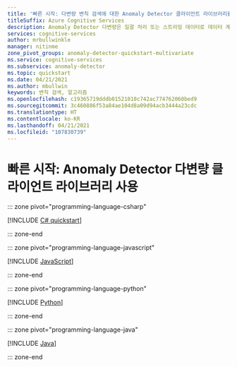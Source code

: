 ```yaml
---
title: '빠른 시작: 다변량 변칙 검색에 대한 Anomaly Detector 클라이언트 라이브러리를 사용한 변칙 검색'
titleSuffix: Azure Cognitive Services
description: Anomaly Detector 다변량은 일괄 처리 또는 스트리밍 데이터로 데이터 계열의 변칙을 검색할 수 있는 클라이언트 라이브러리를 제공합니다.
services: cognitive-services
author: mrbullwinkle
manager: nitinme
zone_pivot_groups: anomaly-detector-quickstart-multivariate
ms.service: cognitive-services
ms.subservice: anomaly-detector
ms.topic: quickstart
ms.date: 04/21/2021
ms.author: mbullwin
keywords: 변칙 검색, 알고리즘
ms.openlocfilehash: c19365719dddb01521010c742ac774762060bed9
ms.sourcegitcommit: 3c460886f53a84ae104d8a09d94acb3444a23cdc
ms.translationtype: HT
ms.contentlocale: ko-KR
ms.lasthandoff: 04/21/2021
ms.locfileid: "107830739"
---
```

# <a name="quickstart-use-the-anomaly-detector-multivariate-client-library"></a>빠른 시작: Anomaly Detector 다변량 클라이언트 라이브러리 사용

::: zone pivot="programming-language-csharp"

[!INCLUDE [C# quickstart](../includes/quickstarts/anomaly-detector-client-library-csharp-multivariate.md)]

::: zone-end

::: zone pivot="programming-language-javascript"

[!INCLUDE [JavaScript](../includes/quickstarts/anomaly-detector-client-library-javascript-multivariate.md)]

::: zone-end

::: zone pivot="programming-language-python"

[!INCLUDE [Python](../includes/quickstarts/anomaly-detector-client-library-python-multivariate.md)]

::: zone-end

::: zone pivot="programming-language-java"

[!INCLUDE [Java](../includes/quickstarts/anomaly-detector-client-library-java-multivariate.md)]

::: zone-end
